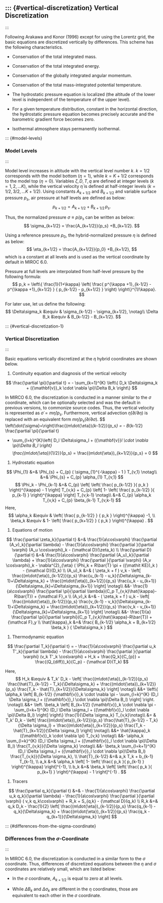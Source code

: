 ::: {#vertical-discretization}
Vertical Discretization
-----------------------
:::

Following Arakawa and Konor (1996) except for using the Lorentz grid,
the basic equations are discretized vertically by differences. This
scheme has the following characteristics.

- Conservation of the total integrated mass.

- Conservation of the total integrated energy.

- Conservation of the globally integrated angular momentum.

- Conservation of the total mass-integrated potential temperature.

- The hydrostatic pressure equation is localized (the altitude of the
  lower level is independent of the temperature of the upper level).

- For a given temperature distribution, constant in the horizontal
  direction, the hydrostatic pressure equation becomes precisely
  accurate and the barometric gradient force becomes zero.

-   Isothermal atmosphere stays permanently isothermal.

::: {#model-levels}
### Model Levels
:::

Model level increases in altitude with the vertical level number $k$.
$k=1/2$ corresponds with the model bottom ($\eta=1$), while $k=K+1/2$
corresponds to the model top ($\eta=0$). Variables $\zeta,D,T,q$ are
defined at integer levels ($k=1,2,\ldots K$), while the vertical
velocity $\dot{\eta}$ is defined at half-integer levels
($k=1/2,3/2,\ldots K+1/2$). Using constants $A_{k+1/2}$ and $B_{k+1/2}$
and variable surface pressure $p_s$, air pressure at half levels are
defined as below:
$$
p_{k+1/2} = A_{k+1/2} +B_{k+1/2}\,p_s.  $$

Thus, the normalized pressure $\sigma\equiv p/p_s$ can be written as
below:
$$
\sigma_{k+1/2} = \frac{A_{k+1/2}}{p_s} +B_{k+1/2}.  $$

Using a reference pressure $p_0$, the hybrid-normalized pressure $\eta$
is defined as below:
$$
\eta_{k+1/2} = \frac{A_{k+1/2}}{p_0} +B_{k+1/2},  $$ which is
a constant at all levels and is used as the vertical coordinate by
default in MIROC 6.0.

Pressure at full levels are interpolated from half-level pressure by the
following formula:
$$
 p_k = \left\{ \frac{1}{1+\kappa}
                     \left( \frac{  p^{\kappa +1}_{k-1/2}
                                  - p^{\kappa +1}_{k+1/2}      }
                                  { p_{k-1/2} - p_{k+1/2} }
                     \right)
              \right\}^{1/\kappa}.  $$

For later use, let us define the following:
$$
  \Delta\sigma_k &\equiv & \sigma_{k-1/2} - \sigma_{k+1/2}, \notag\\
  \Delta B_k &\equiv & B_{k-1/2} - B_{k+1/2}.  $$

::: {#vertical-discretization-1}
### Vertical Discretization
:::

Basic equations vertically discretized at the $\eta$ hybrid coordinates
are shown below.

1.  Continuity equation and diagnosis of the vertical velocity

$$
  \frac{\partial \pi}{\partial t}
 = - \sum_{k=1}^{K} \left\{ D_k \Delta\sigma_k + ({\mathbf{v}}_k \cdot \nabla \pi)\Delta B_k \right\}  $$

In MIRCO 6.0, the discretization is conducted in a manner similar to the
$\sigma$ coordinate, which can be optionally selected and was the
default in previous versions, to commonize source codes. Thus, the
vertical velocity is represented as $\dot{\sigma}=m\dot{\eta}/p_s$.
Furthermore, vertical advection $\dot{\eta}(\partial/\partial\eta)$ is
replaced with an equivalent form
$m\dot{\eta}/p_s(\partial/\partial\sigma)$.
$$
  \left(\dot{\sigma}=\right)\frac{(m\dot{\eta})_{k-1/2}}{p_s}
 = - B_{k-1/2} \frac{\partial \pi}{\partial t}
   - \sum_{l=k}^{K}\left\{ D_l \Delta\sigma_l + ({\mathbf{v}}_l \cdot \nabla \pi)\Delta B_l \right\}  $$
$$
  \frac{(m\dot{\eta})_{1/2}}{p_s} = \frac{(m\dot{\eta})_{k+1/2}}{p_s} = 0  $$

1.  Hydrostatic equation

$$
 \Phi_{1}  &=&  \Phi_{s} + C_{p} ( \sigma_{1}^{-\kappa} - 1  ) T_{v,1} \notag\\
           &=&  \Phi_{s} + C_{p} \alpha_{1} T_{v,1}  $$
$$
 \Phi_k - \Phi_{k-1}
  &=&  C_{p}
   \left[ \left( \frac{ p_{k-1/2} }{ p_k } \right)^{\kappa}
          - 1 \right] T_{v,k}
       + C_{p}
   \left[ 1-
         \left( \frac{ p_{k-1/2} }{ p_{k-1} } \right)^{\kappa}
              \right] T_{v,k-1} \notag\\
   &=&    C_{p} \alpha_k T_{v,k} + C_{p} \beta_{k-1} T_{v,k-1}  $$
Here,
$$
 \alpha_k &\equiv & \left( \frac{ p_{k-1/2} }
                               { p_k } \right)^{\kappa} -1, \\
 \beta_k &\equiv &  1- \left( \frac{ p_{k+1/2} }
                               { p_k } \right)^{\kappa} .  $$

1.  Equations of motion

$$
  \frac{\partial \zeta_k}{\partial t}
        &=&   \frac{1}{a\cos\varphi}
            \frac{\partial (A_v)_k}{\partial \lambda}
          - \frac{1}{a\cos\varphi}
            \frac{\partial }{\partial \varphi} (A_u \cos\varphi)_k
          - {\mathcal D}(\zeta_k) \\
  \frac{\partial D}{\partial t}
        &=&   \frac{1}{a\cos\varphi}
            \frac{\partial (A_u)_k}{\partial \lambda}
          + \frac{1}{a\cos\varphi}
            \frac{\partial }{\partial \varphi} (A_v \cos\varphi)_k
          - \nabla^{2}_{\eta}
           ( \Phi_k + R\bar{T} \pi
             + ({\mathit KE})_k )
          - {\mathcal D}(D_k) \\
  (A_u)_k
    &=&  ( \zeta_k + f ) v_k
             - \left[ \frac{(m\dot{\eta})_{k-1/2}}{p_s} \frac{u_{k-1} - u_k}{\Delta\sigma_{k-1}+\Delta\sigma_k}
               + \frac{(m\dot{\eta})_{k+1/2}}{p_s} \frac{u_k   - u_{k+1}}{\Delta\sigma_{k}+\Delta\sigma_{k+1}} \right] \notag\\
           &&- \frac{1}{a\cos\varphi} \frac{\partial \pi}{\partial \lambda}(C_p T_{v,k}\hat{\kappa}-R\bar{T})
             + {\mathcal F}_x \\
  (A_v)_k
    &=&  - ( \zeta_k + f ) u_k
             - \left[ \frac{(m\dot{\eta})_{k-1/2}}{p_s} \frac{v_{k-1} - v_k}{\Delta\sigma_{k-1}+\Delta\sigma_k}
               + \frac{(m\dot{\eta})_{k+1/2}}{p_s} \frac{v_k   - v_{k+1}}{\Delta\sigma_{k}+\Delta\sigma_{k+1}} \right] \notag\\
           &&- \frac{1}{a} \frac{\partial \pi}{\partial \varphi}(C_p T_{v,k}\hat{\kappa}-R\bar{T})
             + {\mathcal F}_y \\
   \hat{\kappa}_k
    &=& \frac{ B_{k-1/2} \alpha_k + B_{k+1/2} \beta_k }
            { \Delta\sigma_k                                  }  $$

1.  Thermodynamic equation

$$
  \frac{\partial T_k}{\partial t}
     =  - \frac{1}{a\cos\varphi}
               \frac{\partial u_k T'_k}{\partial \lambda}
          - \frac{1}{a\cos\varphi}
               \frac{\partial }{\partial \varphi} (v_k T'_k \cos\varphi)
          + H_k
        + \frac{Q_k}{C_{p}}
          + \frac{(Q_{diff})_k}{C_p}
          - {\mathcal D}(T_k)  $$

Here,
$$
   H_k
     &\equiv &  T_k' D_k
              - \left[   \frac{(m\dot{\eta})_{k-1/2}}{p_s} \frac{\hat{T}_{k-1/2} - T_k}{\Delta\sigma_k}
               + \frac{(m\dot{\eta})_{k+1/2}}{p_s} \frac{T_k - \hat{T}_{k+1/2}}{\Delta\sigma_k} \right] \notag\\
        &&+ \left\{ \alpha_k
                    \left[ B_{k-1/2} {\mathbf{v}}_k \cdot \nabla \pi
                          - \sum_{l=k}^{K}
                           (D_l \Delta \sigma_l + ({\mathbf{v}}_l \cdot \nabla \pi)\Delta B_l)
                    \right]
             \right. \notag\\
          &&+ \left. \beta_k
                     \left[ B_{k+1/2} {\mathbf{v}}_k \cdot \nabla \pi
                          - \sum_{l=k+1}^{K}
                           (D_l \Delta \sigma_l + ({\mathbf{v}}_l \cdot \nabla \pi)\Delta B_l)
                    \right]
              \right\}
              \frac{1}{\Delta \sigma_k} T_{v,k}\notag\\
     &= & T_k' D_k
          - \left[ \frac{(m\dot{\eta})_{k-1/2}}{p_s} \frac{\hat{T}_{k-1/2} - T_k}{\Delta \sigma_l}
               + \frac{(m\dot{\eta})_{k+1/2}}{p_s} \frac{T_k - \hat{T}_{k+1/2}}{\Delta \sigma_l} \right] \notag\\
        &&+ \hat{\kappa}_k ({\mathbf{v}}_k \cdot \nabla \pi) T_{v,k} \notag\\
        &&- \alpha_k \sum_{l=k}^{K}
                           (D_l \Delta \sigma_l + ({\mathbf{v}}_l \cdot \nabla \pi)\Delta B_l)
                            \frac{T_{v,k}}{\Delta \sigma_k} \notag\\
        &&- \beta_k \sum_{l=k+1}^{K}
                           (D_l \Delta \sigma_l + ({\mathbf{v}}_l \cdot \nabla \pi)\Delta B_l)
                            \frac{T_{v,k}}{\Delta \sigma_k}, \\
  \hat{T}_{k-1/2}
   &=& a_k T_k + b_{k-1} T_{k-1}, \\
  a_k  &=&  \alpha_k
              \left[ 1- \left( \frac{ p_k }{ p_{k-1} }
                        \right)^{\kappa} \right]^{-1},  \\
  b_k  &=&  \beta_k
              \left[ \left( \frac{ p_k }{ p_{k+1} }
                     \right)^{\kappa} - 1 \right]^{-1} .  $$

1.  Tracers

$$
  \frac{\partial q_k}{\partial t}
      &=&   - \frac{1}{a\cos\varphi}
               \frac{\partial u_k q_k}{\partial \lambda}
          - \frac{1}{a\cos\varphi}
               \frac{\partial }{\partial \varphi} ( v_k q_k\cos\varphi)
          + R_k
          + S_{q,k}
          - {\mathcal D}(q_k) \\
R_k  &=&  q_k D_k
       - \frac{1}{2}
             \left[   \frac{(m\dot{\eta})_{k-1/2}}{p_s} \frac{q_{k-1} - q_k}{\Delta\sigma_k}
               + \frac{(m\dot{\eta})_{k+1/2}}{p_s} \frac{q_k   - q_{k+1}}{\Delta\sigma_k} \right]  $$

::: {#differences-from-the-sigma-coordinate}
### Differences from the $\sigma$-Coordinate
:::

In MIROC 6.0, the discretization is conducted in a similar form to the
$\sigma$ coordinate. Thus, differences of discretized equations between
the $\eta$ and $\sigma$ coordinates are relatively small, which are
listed below:

-   In the $\sigma$ coordinate, $A_{k+1/2}$ is equal to zero at all
    levels.

-   While $\Delta B_k$ and $\Delta \sigma_k$ are different in the $\eta$
    coordinates, those are equivalent to each other in the $\sigma$
    coordinate.
